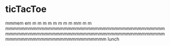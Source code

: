 # ticTacToe
mmmem em m m m m m m m m mm m m mmmmmmmmmmmmmmmmmmmmmmmmmmmmmmmmmmmmmmmmmmmmmmmmmmmmmmmmmmmmmmmmmmmmmmmmmmmmmmmmmmmmmmmmmmmmmmmmmmmmmmmmmmmm lunch
